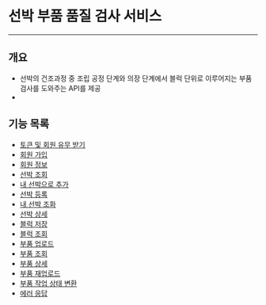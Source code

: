 # 선박 부품 품질 검사 서비스

---

## 개요

- 선박의 건조과정 중 조립 공정 단계와 의장 단계에서 블럭 단위로 이루어지는 부품 검사를 도와주는 API를 제공
- 


## 기능 목록 

- [토큰 및 회원 유무 받기](https://github.com/impati/VesselCheck/blob/main/docs/token.md)
- [회원 가입](https://github.com/impati/VesselCheck/blob/main/docs/join.md)
- [회원 정보](https://github.com/impati/VesselCheck/blob/main/docs/client.md)
- [선박 조회]()
- [내 선박으로 추가]()
- [선박 등록]()
- [내 선박 조화]()
- [선박 상세]()
- [블럭 저장]()
- [블럭 조회]()
- [부품 업로드]()
- [부품 조회]()
- [부품 상세]()
- [부품 재업로드]()
- [부품 작업 상태 변환]()
- [에러 응답]() 


